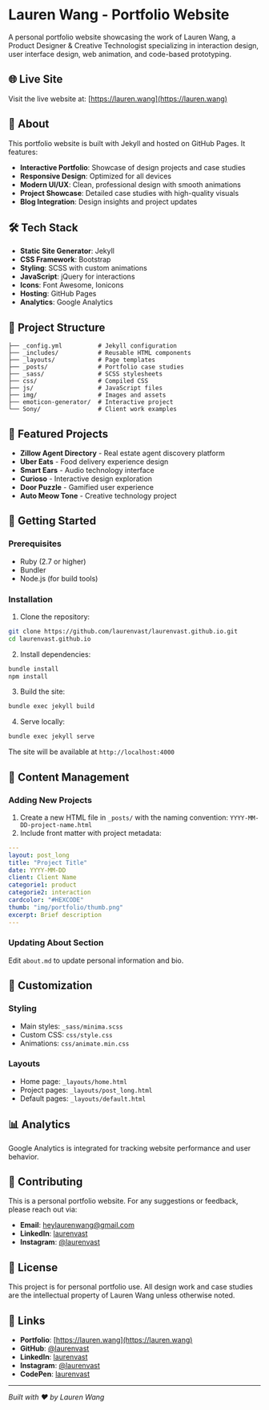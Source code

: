 # Lauren Wang - Portfolio Website

A personal portfolio website showcasing the work of Lauren Wang, a Product Designer & Creative Technologist specializing in interaction design, user interface design, web animation, and code-based prototyping.

## 🌐 Live Site

Visit the live website at: [https://lauren.wang](https://lauren.wang)

## 🚀 About

This portfolio website is built with Jekyll and hosted on GitHub Pages. It features:

- **Interactive Portfolio**: Showcase of design projects and case studies
- **Responsive Design**: Optimized for all devices
- **Modern UI/UX**: Clean, professional design with smooth animations
- **Project Showcase**: Detailed case studies with high-quality visuals
- **Blog Integration**: Design insights and project updates

## 🛠️ Tech Stack

- **Static Site Generator**: Jekyll
- **CSS Framework**: Bootstrap
- **Styling**: SCSS with custom animations
- **JavaScript**: jQuery for interactions
- **Icons**: Font Awesome, Ionicons
- **Hosting**: GitHub Pages
- **Analytics**: Google Analytics

## 📁 Project Structure

```
├── _config.yml          # Jekyll configuration
├── _includes/           # Reusable HTML components
├── _layouts/            # Page templates
├── _posts/              # Portfolio case studies
├── _sass/               # SCSS stylesheets
├── css/                 # Compiled CSS
├── js/                  # JavaScript files
├── img/                 # Images and assets
├── emoticon-generator/  # Interactive project
└── Sony/                # Client work examples
```

## 🎨 Featured Projects

- **Zillow Agent Directory** - Real estate agent discovery platform
- **Uber Eats** - Food delivery experience design
- **Smart Ears** - Audio technology interface
- **Curioso** - Interactive design exploration
- **Door Puzzle** - Gamified user experience
- **Auto Meow Tone** - Creative technology project

## 🚀 Getting Started

### Prerequisites

- Ruby (2.7 or higher)
- Bundler
- Node.js (for build tools)

### Installation

1. Clone the repository:
```bash
git clone https://github.com/laurenvast/laurenvast.github.io.git
cd laurenvast.github.io
```

2. Install dependencies:
```bash
bundle install
npm install
```

3. Build the site:
```bash
bundle exec jekyll build
```

4. Serve locally:
```bash
bundle exec jekyll serve
```

The site will be available at `http://localhost:4000`

## 📝 Content Management

### Adding New Projects

1. Create a new HTML file in `_posts/` with the naming convention: `YYYY-MM-DD-project-name.html`
2. Include front matter with project metadata:
```yaml
---
layout: post_long
title: "Project Title"
date: YYYY-MM-DD
client: Client Name
categorie1: product
categorie2: interaction
cardcolor: "#HEXCODE"
thumb: "img/portfolio/thumb.png"
excerpt: Brief description
---
```

### Updating About Section

Edit `about.md` to update personal information and bio.

## 🎨 Customization

### Styling
- Main styles: `_sass/minima.scss`
- Custom CSS: `css/style.css`
- Animations: `css/animate.min.css`

### Layouts
- Home page: `_layouts/home.html`
- Project pages: `_layouts/post_long.html`
- Default pages: `_layouts/default.html`

## 📊 Analytics

Google Analytics is integrated for tracking website performance and user behavior.

## 🤝 Contributing

This is a personal portfolio website. For any suggestions or feedback, please reach out via:

- **Email**: heylaurenwang@gmail.com
- **LinkedIn**: [laurenvast](https://linkedin.com/in/laurenvast)
- **Instagram**: [@laurenvast](https://instagram.com/laurenvast)

## 📄 License

This project is for personal portfolio use. All design work and case studies are the intellectual property of Lauren Wang unless otherwise noted.

## 🔗 Links

- **Portfolio**: [https://lauren.wang](https://lauren.wang)
- **GitHub**: [@laurenvast](https://github.com/laurenvast)
- **LinkedIn**: [laurenvast](https://linkedin.com/in/laurenvast)
- **Instagram**: [@laurenvast](https://instagram.com/laurenvast)
- **CodePen**: [laurenvast](https://codepen.io/laurenvast)

---

*Built with ❤️ by Lauren Wang*
